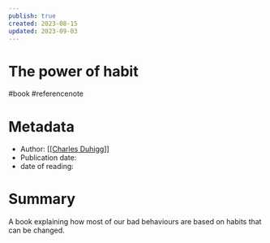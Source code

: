 ```yaml
---
publish: true
created: 2023-08-15
updated: 2023-09-03
---
```

# The power of habit

#book #referencenote

# Metadata 
- Author: [[[Charles Duhigg](https://en.wikipedia.org/wiki/Charles_Duhigg "Charles Duhigg")]]
- Publication date: 
- date of reading: 

# Summary
A book explaining how most of our bad behaviours are based on habits that can be changed. 
